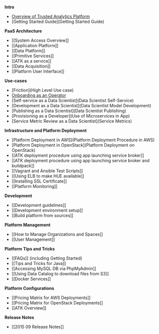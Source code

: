 **Intro**

* [Overview of Trusted Analytics Platform](Overview)
* [Getting Started Guide](Getting Started Guide)

**PaaS Architecture**

* [[System Access Overview]]
* [[Application Platform]]
* [[Data Platform]]
* [[Primitive Services]]
* [[ATK as a service]]
* [[Data Acquisition]]
* [[Platform User Interface]]

**Use-cases**

* [Friction](High Level Use case)
* [Onboarding as an Operator](Onboarding)
* [Self-service as a Data Scientist](Data Scientist Self-Service)
* [Development as a Data Scientist](Data Scientist Model Development)
* [Publishing as a Data Scientist](Data Scientist Publishing)
* [Provisioning as a Developer](Use of Microservices in App)
* [Service Metric Review as a Data Scientist](Service Metrics)

**Infrastructure and Platform Deployment**

* [Platform Deployment in AWS](Platform Deployment Procedure in AWS)
* [Platform Deployment in OpenStack](Platform Deployment on OpenStack)
* [[ATK deployment procedure using app launching service broker]]
* [[ATK deployment procedure using app launching service broker and buildpack]]
* [[Vagrant and Ansible Test Scripts]]
* [[Using ELB to make HUE available]]
* [[Installing SSL Certificate]]
* [[Platform Monitoring]]

**Development**

* [[Development guidelines]]
* [[Development environment setup]]
* [[Build platform from sources]]

**Platform Management**

* [[How to Manage Organizations and Spaces]]
* [[User Management]]

**Platform Tips and Tricks**

* [[FAQs]] (including Getting Started)
* [[Tips and Tricks for Java]]
* [[Accessing MySQL DB via PhpMyAdmin]]
* [[Using Data Catalog to download files from S3]]
* [[Docker Services]]

**Platform Configurations**

* [[Pricing Matrix for AWS Deployments]]
* [[Pricing Matrix for OpenStack Deployments]]
* [[ATK Overview]]

**Release Notes**

* [[2015 09 Release Notes]]